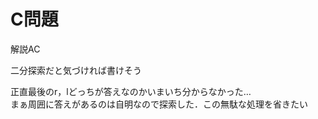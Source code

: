# C問題

解説AC  

二分探索だと気づければ書けそう  

正直最後のr，lどっちが答えなのかいまいち分からなかった…  
まぁ周囲に答えがあるのは自明なので探索した．この無駄な処理を省きたい
